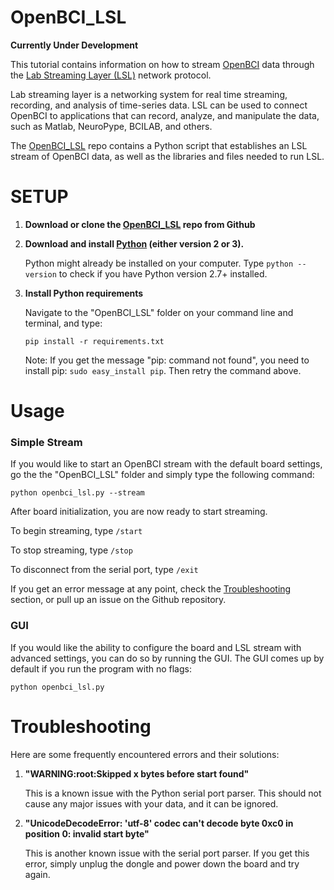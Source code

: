 OpenBCI_LSL
==============

****Currently Under Development****

This tutorial contains information on how to stream [OpenBCI](http://openbci.com/) data through the [Lab Streaming Layer (LSL)](https://github.com/sccn/labstreaminglayer) network protocol.

Lab streaming layer is a networking system for real time streaming, recording, and analysis of time-series data. LSL can be used to connect OpenBCI to applications that can record, analyze, and manipulate the data, such as Matlab, NeuroPype, BCILAB, and others.

The [OpenBCI_LSL](link) repo contains a Python script that establishes an LSL stream of OpenBCI data, as well as the libraries and files needed to run LSL.


# SETUP

1. **Download or clone the [OpenBCI_LSL](link) repo from Github**

2. **Download and install [Python](https://www.python.org/downloads/) (either version 2 or 3).**

	Python might already be installed on your computer. Type `python --version` to check if you have Python version 2.7+ installed. 

3. **Install Python requirements**

	Navigate to the "OpenBCI_LSL" folder on your command line and terminal, and type:

	`pip install -r requirements.txt`

	Note: If you get the message "pip: command not found", you need to install pip: `sudo easy_install pip`. Then retry the command above.


# Usage

### Simple Stream

If you would like to start an OpenBCI stream with the default board settings, go the the "OpenBCI_LSL" folder and simply type the following command:

`python openbci_lsl.py --stream`

After board initialization, you are now ready to start streaming.

To begin streaming, type `/start`

To stop streaming, type `/stop`

To disconnect from the serial port, type `/exit` 

If you get an error message at any point, check the [Troubleshooting](#troubleshooting) section, or pull up an issue on the Github repository.

### GUI
If you would like the ability to configure the board and LSL stream with advanced settings, you can do so by running the GUI. The GUI comes up by default if you run the program with no flags:

`python openbci_lsl.py`

# Troubleshooting

Here are some frequently encountered errors and their solutions:

1. **"WARNING:root:Skipped x bytes before start found"**

	This is a known issue with the Python serial port parser. This should not cause any major issues with your data, and it can be ignored.

2. **"UnicodeDecodeError: 'utf-8' codec can't decode byte 0xc0 in position 0: invalid start byte"**

	This is another known issue with the serial port parser. If you get this error, simply unplug the dongle and power down the board and try again.

